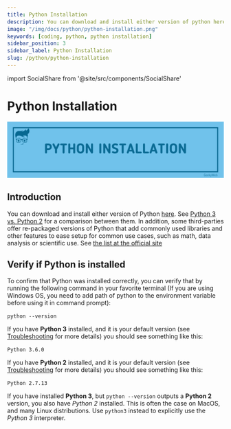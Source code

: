 ```yaml
---
title: Python Installation
description: You can download and install either version of python here and some third parties libraries...
image: "/img/docs/python/python-installation.png"
keywords: [coding, python, python installation]
sidebar_position: 3
sidebar_label: Python Installation
slug: /python/python-installation
---
```


<!-- Import files -->

import SocialShare from '@site/src/components/SocialShare'

# Python Installation

![Python Installation](../../../static/img/docs/python/python-installation.png)

## Introduction

You can download and install either version of Python [here](https://www.python.org/downloads/). See [Python 3 vs. Python 2](http://stackoverflow.com/documentation/python/809/incompatibilities-moving-from-python-2-to-python-3#t=201703280213123640438) for a comparison between them. In addition, some third-parties offer re-packaged versions of Python that add commonly used libraries and other features to ease setup for common use cases, such as math, data analysis or scientific use. See [the list at the official site](https://www.python.org/download/alternatives/)

## Verify if Python is installed

To confirm that Python was installed correctly, you can verify that by running the following command in your favorite terminal (If you are using Windows OS, you need to add path of python to the environment variable before using it in command prompt):

```shell
python --version
```

If you have **Python 3** installed, and it is your default version (see [Troubleshooting](http://stackoverflow.com/documentation/python/193/introduction-to-python/2653/idle-python-gui) for more details) you should see something like this:

```shell
Python 3.6.0
```

If you have **Python 2** installed, and it is your default version (see [Troubleshooting](http://stackoverflow.com/documentation/python/193/introduction-to-python/2653/idle-python-gui) for more details) you should see something like this:

```shell
Python 2.7.13
```

If you have installed **Python 3**, but `python --version` outputs a **Python 2** version, you also have _Python 2_ installed. This is often the case on MacOS, and many Linux distributions. Use `python3` instead to explicitly use the _Python 3_ interpreter.

<SocialShare />
